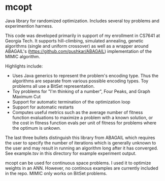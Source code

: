 mcopt
=====

Java library for randomized optimization. Includes several toy problems and experimention harness.

This code was developed primarily in support of my enrollment in CS7641 at Georgia Tech. It
supports hill-climbing, simulated annealing, genetic algorithms (single and uniform crossover) as well
as a wrapper around ABAGAIL's (https://github.com/pushkar/ABAGAIL) implementation of  the
MIMIC algorithm. 

Highlights include:
  * Uses Java generics to represent the problem's encoding type. Thus the algorithms are 
    separate from various possible encoding types. Toy problems all use a BitSet representation.
  * Toy problems for "I'm thinking of a number", Four Peaks, and Graph Maximum Cut
  * Support for automatic termination of the optimization loop
  * Support for automatic restarts
  * Computes useful metrics such as the average number of fitness function evaluations to
    maximize a problem with a known solution, or the cost in fitness function evals per unit 
    of fitness for problems where the optimum is unkown.
    
The last three bullets distinguish this library from ABAGAIL which requires the user
to specify the number of iterations which is generally unknown to the user and may result in
running an algorithm long after it has converged. See example.tsv in this directory for 
example experiment output. 

mcopt can be used for continuous space problems. I used it to optimize weights in an ANN. However,
no continous examples are currently included in the repo. MIMIC only works on BitSet problems.
